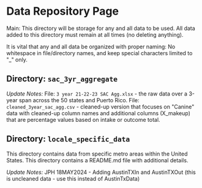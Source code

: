 # Data Repository Page
Main: This directory will be storage for any and all data to be used. All data added to this directory must remain at all times (no deleting anything).

It is vital that any and all data be organized with proper naming: No whitespace in file/directory names, and keep special characters limited to "_" only.

## Directory: `sac_3yr_aggregate`
*Update Notes:*
File: `3 year 21-22-23 SAC Agg.xlsx` - the raw data over a 3-year span across the 50 states and Puerto Rico.
File: `cleaned_3year_sac_agg.csv` - cleaned-up version that focuses on "Canine" data with cleaned-up column names and additional columns (X_makeup) that are percentage values based on intake or outcome total.


## Directory: `locale_specific_data`

This directory contains data from specific metro areas within the United States. This directory contains a README.md file with additional details.

*Update Notes:*
JPH 18MAY2024 - Adding AustinTXIn and AustinTXOut (this is uncleaned data - use this instead of AustinTxData)
